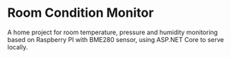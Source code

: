 # Room Condition Monitor
A home project for room temperature, pressure and humidity monitoring based on Raspberry PI with BME280 sensor, using ASP.NET Core to serve locally.

